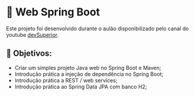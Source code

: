 # :rocket: Web Spring Boot

Este projeto foi desenvolvido durante o aulão disponibilizado pelo canal do youtube [devSuperior](https://www.youtube.com/channel/UC3twHmWQwtqEO7u-gB_2f7g).

## :pencil: Objetivos:

- Criar um simples projeto Java web no Spring Boot e Maven;
- Introdução prática a injeção de dependência no Spring Boot;
- Introdução prática a REST / web services;
- Introdução prática ao Spring Data JPA com banco H2;
